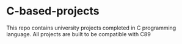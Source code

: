 # C-based-projects
This repo contains university projects completed in C programming language. All projects are built to be compatible with C89 
